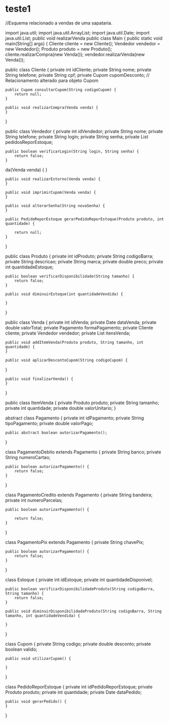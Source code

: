 # teste1
//Esquema relacionado a vendas de uma sapataria.





import java.util;
import java.util.ArrayList;
import java.util.Date;
import java.util.List;
    public void realizarVenda
public class Main {
    public static void main(String[] args) {
        Cliente cliente = new Cliente();
        Vendedor vendedor = new Vendedor();
        Produto produto = new Produto();
        cliente.realizarCompra(new Venda());
        vendedor.realizarVenda(new Venda());
        
public class Cliente {
    private int idCliente;
    private String nome;
    private String telefone;
    private String cpf;
    private Cupom cupomDesconto; // Relacionamento alterado para objeto Cupom

    public Cupom consultarCupom(String codigoCupom) {
        return null;
    }

    public void realizarCompra(Venda venda) {
    }
}

public class Vendedor {
    private int idVendedor;
    private String nome;
    private String telefone;
    private String login;
    private String senha;
    private List<PedidoReporEstoque> pedidosReporEstoque;

    public boolean verificarLogin(String login, String senha) {
        return false;
    }

da(Venda venda) {
    }

    public void realizarEstorno(Venda venda) {
    }

    public void imprimirCupom(Venda venda) {
    }

    public void alterarSenha(String novaSenha) {
    }

    public PedidoReporEstoque gerarPedidoReporEstoque(Produto produto, int quantidade) {
        
        return null;
    }
}

public class Produto {
    private int idProduto;
    private String codigoBarra;
    private String descricao;
    private String marca;
    private double preco;
    private int quantidadeEstoque;

    public boolean verificarDisponibilidade(String tamanho) {
        return false;
    }

    public void diminuirEstoque(int quantidadeVendida) {
        
    }
}

public class Venda {
    private int idVenda;
    private Date dataVenda;
    private double valorTotal;
    private Pagamento formaPagamento;
    private Cliente cliente;
    private Vendedor vendedor;
    private List<ItemVenda> itensVenda;

    public void addItemVenda(Produto produto, String tamanho, int quantidade) {
    }

    public void aplicarDescontoCupom(String codigoCupom) {
   }

    public void finalizarVenda() {
    }
}

public class ItemVenda {
    private Produto produto;
    private String tamanho;
    private int quantidade;
    private double valorUnitario;
}

abstract class Pagamento {
    private int idPagamento;
    private String tipoPagamento;
    private double valorPago;

    public abstract boolean autorizarPagamento();
}

class PagamentoDebito extends Pagamento {
    private String banco;
    private String numeroCartao;

    public boolean autorizarPagamento() {
        return false;
    }
}

class PagamentoCredito extends Pagamento {
    private String bandeira;
    private int numeroParcelas;

    public boolean autorizarPagamento() {
        
        return false;
    }
}

class PagamentoPix extends Pagamento {
    private String chavePix;

    public boolean autorizarPagamento() {
        return false;
    }
}

class Estoque {
    private int idEstoque;
    private int quantidadeDisponivel;

    public boolean verificarDisponibilidadeProduto(String codigoBarra, String tamanho) {
        return false;
    }

    public void diminuirDisponibilidadeProduto(String codigoBarra, String tamanho, int quantidadeVendida) {
        
    }
}

class Cupom {
    private String codigo;
    private double desconto;
    private boolean valido;

    public void utilizarCupom() {
        
    }
}

class PedidoReporEstoque {
    private int idPedidoReporEstoque;
    private Produto produto;
    private int quantidade;
    private Date dataPedido;

    public void gerarPedido() {
    }
}
